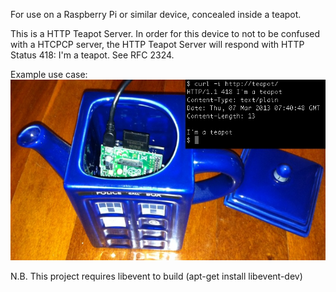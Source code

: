 For use on a Raspberry Pi or similar device, concealed inside a teapot.
 
 This is a HTTP Teapot Server. In order for this device to not to be confused with a HTCPCP server, the HTTP Teapot Server will respond with HTTP Status 418: I'm a teapot. See RFC 2324.

Example use case:
<img src="serving_suggestion.jpg">

N.B. This project requires libevent to build (apt-get install libevent-dev)
